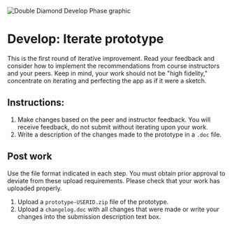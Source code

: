 ![Double Diamond Develop Phase graphic](/assets/dd-process-develop-1200px@2x.png)

# Develop: Iterate prototype

This is the first round of iterative improvement. Read your feedback and consider how to implement the recommendations from course instructors and your peers. Keep in mind, your work should not be "high fidelity," concentrate on iterating and perfecting the app as if it were a sketch.

## Instructions:

1. Make changes based on the peer and instructor feedback. You will receive feedback, do not submit without iterating upon your work. 
2. Write a description of the changes made to the prototype in a `.doc` file.

## Post work

Use the file format indicated in each step. You must obtain prior approval to deviate from these upload requirements. Please check that your work has uploaded properly.

1. Upload a `prototype-USERID.zip` file of the prototype.
2. Upload a `changelog.doc` with all changes that were made or write your changes into the submission description text box.







